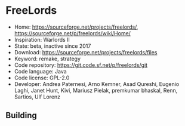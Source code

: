 # FreeLords

- Home: https://sourceforge.net/projects/freelords/, https://sourceforge.net/p/freelords/wiki/Home/
- Inspiration: Warlords II
- State: beta, inactive since 2017
- Download: https://sourceforge.net/projects/freelords/files
- Keyword: remake, strategy
- Code repository: https://git.code.sf.net/p/freelords/git
- Code language: Java
- Code license: GPL-2.0
- Developer: Andrea Paternesi, Arno Kemner, Asad Qureshi, Eugenio Laghi, Janet Hunt, Kivi, Mariusz Pielak, premkumar bhaskal, Renn, Sartios, Ulf Lorenz

## Building
